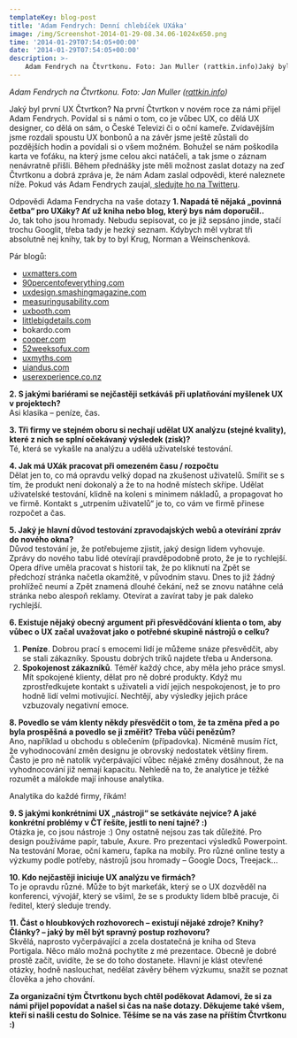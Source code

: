 ```yaml
---
templateKey: blog-post
title: 'Adam Fendrych: Denní chlebíček UXáka'
image: /img/Screenshot-2014-01-29-08.34.06-1024x650.png
time: '2014-01-29T07:54:05+00:00'
date: '2014-01-29T07:54:05+00:00'
description: >-
    Adam Fendrych na Čtvrtkonu. Foto: Jan Muller (rattkin.info)Jaký byl první UX Čtvrtkon?Na první Čtvrtkon v novém roce za námi přijel Adam Fendrych. Povídal si s námi o tom, co je vůbec UX, co...
---
```

  
_Adam Fendrych na Čtvrtkonu. Foto: Jan Muller ([rattkin.info](http://rattkin.info "Osobní web Honzy Mullera"))_

Jaký byl první UX Čtvrtkon? Na první Čtvrtkon v novém roce za námi přijel Adam Fendrych. Povídal si s námi o tom, co je vůbec UX, co dělá UX designer, co dělá on sám, o České Televizi či o oční kameře. Zvídavějším jsme rozdali spoustu UX bonbonů a na závěr jsme ještě zůstali do pozdějších hodin a povídali si o všem možném. Bohužel se nám poškodila karta ve foťáku, na který jsme celou akci natáčeli, a tak jsme o záznam nenávratně přišli. Během přednášky jste měli možnost zaslat dotazy na zeď Čtvrtkonu a dobrá zpráva je, že nám Adam zaslal odpovědi, které naleznete níže. Pokud vás Adam Fendrych zaujal,[ sledujte ho na Twitteru](https://twitter.com/adlo "Sledujte Adama na Twitteru").

Odpovědi Adama Fendrycha na vaše dotazy **1. Napadá tě nějaká „povinná četba“ pro UXáky? Ať už kniha nebo blog, který bys nám doporučil..**  
Jo, tak toho jsou hromady. Nebudu sepisovat, co je již sepsáno jinde, stačí trochu Googlit, třeba tady je hezký seznam. Kdybych měl vybrat tři absolutně nej knihy, tak by to byl Krug, Norman a Weinschenková.

Pár blogů:

- [uxmatters.com](http://www.uxmatters.com)
- [90percentofeverything.com](http://www.90percentofeverything.com)
- [uxdesign.smashingmagazine.com](http://uxdesign.smashingmagazine.com)
- [measuringusability.com](http://www.measuringusability.com)
- [uxbooth.com](http://www.uxbooth.com)
- [littlebigdetails.com](http://littlebigdetails.com)
- bokardo.com
- [cooper.com](http://www.cooper.com/journal)
- [52weeksofux.com](http://52weeksofux.com)
- [uxmyths.com](http://uxmyths.com)
- [uiandus.com](http://www.uiandus.com)
- [userexperience.co.nz](http://www.userexperience.co.nz)

**2. S jakými bariérami se nejčastěji setkáváš při uplatňování myšlenek UX v projektech?**  
Asi klasika – peníze, čas.

**3. Tři firmy ve stejném oboru si nechají udělat UX analýzu (stejné kvality), které z nich se splní očekávaný výsledek (zisk)?**  
Té, která se vykašle na analýzu a udělá uživatelské testování.

**4. Jak má UXák pracovat při omezeném času / rozpočtu**  
Dělat jen to, co má opravdu velký dopad na zkušenost uživatelů. Smířit se s tím, že produkt není dokonalý a že to na hodně místech skřípe. Udělat uživatelské testování, klidně na koleni s minimem nákladů, a propagovat ho ve firmě. Kontakt s „utrpením uživatelů“ je to, co vám ve firmě přinese rozpočet a čas.

**5. Jaký je hlavní důvod testování zpravodajských webů a otevírání zpráv do nového okna?**  
Důvod testování je, že potřebujeme zjistit, jaký design lidem vyhovuje. Zprávy do nového tabu lidé otevírají pravděpodobně proto, že je to rychlejší. Opera dříve uměla pracovat s historií tak, že po kliknutí na Zpět se předchozí stránka načetla okamžitě, v původním stavu. Dnes to již žádný prohlížeč neumí a Zpět znamená dlouhé čekání, než se znovu natáhne celá stránka nebo alespoň reklamy. Otevírat a zavírat taby je pak daleko rychlejší.

**6. Existuje nějaký obecný argument při přesvědčování klienta o tom, aby vůbec o UX začal uvažovat jako o potřebné skupině nástrojů o celku?**

1. **Peníze**. Dobrou prací s emocemi lidí je můžeme snáze přesvědčit, aby se stali zákazníky. Spoustu dobrých triků najdete třeba u Andersona.
2. **Spokojenost zákazníků**. Téměř každý chce, aby měla jeho práce smysl. Mít spokojené klienty, dělat pro ně dobré produkty. Když mu zprostředkujete kontakt s uživateli a vidí jejich nespokojenost, je to pro hodně lidí velmi motivující. Nechtějí, aby výsledky jejich práce vzbuzovaly negativní emoce.

**8. Povedlo se vám klenty někdy přesvědčit o tom, že ta změna před a po byla prospěšná a povedlo se ji změřit? Třeba vůči penězům?**  
Ano, například u obchodu s oblečením (případovka). Nicméně musím říct, že vyhodnocování změn designu je obrovský nedostatek většiny firem. Často je pro ně natolik vyčerpávající vůbec nějaké změny dosáhnout, že na vyhodnocování již nemají kapacitu. Nehledě na to, že analytice je těžké rozumět a málokde mají inhouse analytika.

Analytika do každé firmy, říkám!

**9. S jakými konkrétními UX „nástroji“ se setkáváte nejvíce? A jaké konkrétní problémy v ČT řešíte, jestli to není tajné? :)**  
Otázka je, co jsou nástroje :) Ony ostatně nejsou zas tak důležité. Pro design používáme papír, tabule, Axure. Pro prezentaci výsledků Powerpoint. Na testování Morae, oční kameru, ťapíka na mobily. Pro různé online testy a výzkumy podle potřeby, nástrojů jsou hromady – Google Docs, Treejack…

**10. Kdo nejčastěji iniciuje UX analýzu ve firmách?**  
To je opravdu různé. Může to být markeťák, který se o UX dozvěděl na konferenci, vývojář, který se všiml, že se s produkty lidem blbě pracuje, či ředitel, který sleduje trendy.

**11. Část o hloubkových rozhovorech – existují nějaké zdroje? Knihy? Články? – jaký by měl být spravný postup rozhovoru?**  
Skvělá, naprosto vyčerpávající a zcela dostatečná je kniha od Steva Portigala. Něco málo možná pochytíte z mé prezentace. Obecně je dobré prostě začít, uvidíte, že se do toho dostanete. Hlavní je klást otevřené otázky, hodně naslouchat, nedělat závěry během výzkumu, snažit se poznat člověka a jeho chování.

**Za organizační tým Čtvrtkonu bych chtěl poděkovat Adamovi, že si za námi přijel popovídat a našel si čas na naše dotazy. Děkujeme také všem, kteří si našli cestu do Solnice. Těšíme se na vás zase na příštím Čtvrtkonu :)**